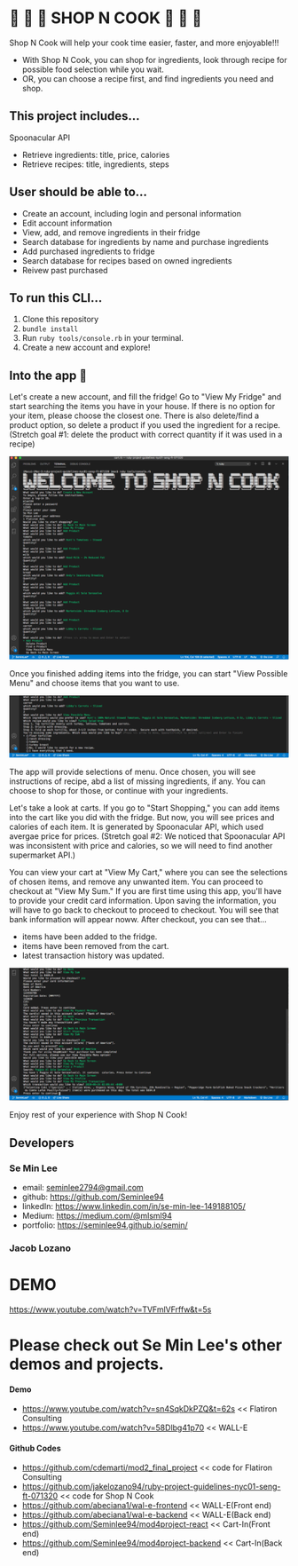 # 🍚 🍚 🍚  SHOP N COOK 🍚 🍚 🍚 
Shop N Cook will help your cook time easier, faster, and more enjoyable!!!
- With Shop N Cook, you can shop for ingredients, look through recipe for possible food selection while you wait.
- OR, you can choose a recipe first, and find ingredients you need and shop.

## This project includes...
Spoonacular API
- Retrieve ingredients: title, price, calories
- Retrieve recipes: title, ingredients, steps

## User should be able to...
- Create an account, including login and personal information
- Edit account information
- View, add, and remove ingredients in their fridge
- Search database for ingredients by name and purchase ingredients
- Add purchased ingredients to fridge
- Search database for recipes based on owned ingredients
- Reivew past purchased

## To run this CLI...
1. Clone this repository
2. ```bundle install```
3. Run ```ruby tools/console.rb``` in your terminal.
4. Create a new account and explore!

## Into the app 🚀 
Let's create a new account, and fill the fridge! Go to "View My Fridge" and start searching the items you have in your house. If there is no option for your item, please choose the closest one. There is also delete/find a product option, so delete a product if you used the ingredient for a recipe. (Stretch goal #1: delete the product with correct quantity if it was used in a recipe)

<img src= './images/image1.png'>

Once you finished adding items into the fridge, you can start "View Possible Menu" and choose items that you want to use. 

<img src= './images/image2.png'>

The app will provide selections of menu. Once chosen, you will see instructions of recipe, abd a list of missing ingredients, if any. You can choose to shop for those, or continue with your ingredients.

Let's take a look at carts. If you go to "Start Shopping," you can add items into the cart like you did with the fridge. But now, you will see prices and calories of each item. It is generated by Spoonacular API, which used avergae price for prices. (Stretch goal #2: We noticed that Spoonacular API was inconsistent with price and calories, so we will need to find another supermarket API.) 

You can view your cart at "View My Cart," where you can see the selections of chosen items, and remove any unwanted item. You can proceed to checkout at "View My Sum." If you are first time using this app, you'll have to provide your credit card information. Upon saving the information, you will have to go back to checkout to proceed to checkout. You will see that bank information will appear noww. 
After checkout, you can see that...
- items have been added to the fridge. 
- items have been removed from the cart.
- latest transaction history was updated.

<img src= './images/image3.png'>

Enjoy rest of your experience with Shop N Cook!

## Developers
### Se Min Lee
- email: seminlee2794@gmail.com
- github: https://github.com/Seminlee94
- linkedIn: https://www.linkedin.com/in/se-min-lee-149188105/
- Medium: https://medium.com/@mlsml94
- portfolio: https://seminlee94.github.io/semin/

### Jacob Lozano

# DEMO
https://www.youtube.com/watch?v=TVFmlVFrffw&t=5s

# Please check out Se Min Lee's other demos and projects.
#### Demo
- https://www.youtube.com/watch?v=sn4SqkDkPZQ&t=62s << Flatiron Consulting
- https://www.youtube.com/watch?v=58Dlbg41p70 << WALL-E

#### Github Codes
- https://github.com/cdemarti/mod2_final_project << code for Flatiron Consulting
- https://github.com/jakelozano94/ruby-project-guidelines-nyc01-seng-ft-071320 << code for Shop N Cook
- https://github.com/abeciana1/wal-e-frontend << WALL-E(Front end)
- https://github.com/abeciana1/wal-e-backend << WALL-E(Back end)
- https://github.com/Seminlee94/mod4project-react << Cart-In(Front end)
- https://github.com/Seminlee94/mod4project-backend << Cart-In(Back end)

